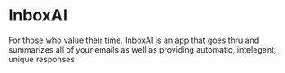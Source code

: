 # InboxAI
For those who value their time. InboxAI is an app that goes thru and summarizes all of your emails as well as providing automatic, intelegent, unique responses.
